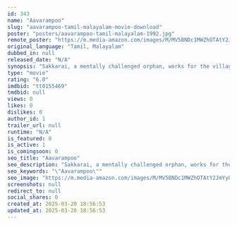 ```yaml
---
id: 343
name: "Aavarampoo"
slug: "aavarampoo-tamil-malayalam-movie-download"
poster: "posters/aavarampoo-tamil-malayalam-1992.jpg"
remote_poster: "https://m.media-amazon.com/images/M/MV5BNDc1MWZhOTAtY2JmYy00YTMzLWFkNjAtZDViMjJhMjAwMTAxXkEyXkFqcGdeQXVyMjA4OTI5NDQ@._V1_SX300.jpg"
original_language: "Tamil, Malayalam"
dubbed_in: null
released_date: "N/A"
synopsis: "Sakkarai, a mentally challenged orphan, works for the village chief Thevar. He falls in love with his master's daughter Thamarai. Will Thevar accept their relationship?"
type: "movie"
rating: "6.0"
imdbid: "tt0155469"
tmdbid: null
views: 0
likes: 0
dislikes: 0
author_id: 1
trailer_url: null
runtime: "N/A"
is_featured: 0
is_active: 1
is_comingsoon: 0
seo_title: "Aavarampoo"
seo_description: "Sakkarai, a mentally challenged orphan, works for the village chief Thevar. He falls in love with his master's daughter Thamarai. Will Thevar accept their relationship?"
seo_keywords: "\"Aavarampoo\""
seo_image: "https://m.media-amazon.com/images/M/MV5BNDc1MWZhOTAtY2JmYy00YTMzLWFkNjAtZDViMjJhMjAwMTAxXkEyXkFqcGdeQXVyMjA4OTI5NDQ@._V1_SX300.jpg"
screenshots: null
redirect_to: null
social_shares: 0
created_at: 2025-03-20 18:56:53
updated_at: 2025-03-20 18:56:53
---
```


